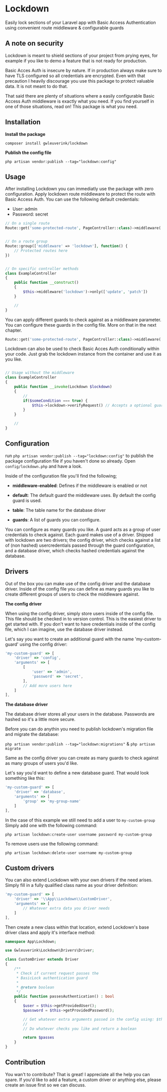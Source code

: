 # Lockdown
Easily lock sections of your Laravel app with Basic Access Authentication using convenient route middleware &amp; configurable guards

## A note on security
Lockdown is meant to shield sections of your project from prying eyes, for example if you like to demo a feature that is not ready for production.

Basic Acces Auth is insecure by nature. If in production always make sure to have TLS configured so all credentials are encrypted. Even with that precaution I heavily discourage you use this package to protect valuable data. It is not meant to do that. 

That said there are plenty of situations where a easily configurable Basic Access Auth middleware is exactly what you need. If you find yourself in one of those situations, read on! This package is what you need.

## Installation

**Install the package**

`composer install gwleuverink/lockdown`

**Publish the config file**

`php artisan vendor:publish --tag="lockdown:config"`

## Usage

After installing Lockdown you can immediatly use the package with zero configuration. Apply lockdown route middleware to protect the route with Basic Access Auth. You can use the following default credentials:

- User: admin
- Password: secret

``` php
// On a single route
Route::get('some-protected-route', PageController::class)->middleware('lockdown');


// On a route group
Route::group(['middleware' => 'lockdown'], function() {
    // Protected routes here
})


// On specific controller methods
class ExampleController
{
    public function __construct()
    {
        $this->middleware('lockdown')->only(['update', 'patch'])
    }

    //
}
```

You can apply different guards to check against as a middleware parameter. You can configure these guards in the config file. More on that in the next chapter.

``` php
Route::get('some-protected-route', PageController::class)->middleware('lockdown:database');
```

Lockdown can also be used to check Basic Acces Auth conditionally within your code. Just grab the lockdown instance from the container and use it as you like.

``` php

// Usage without the middleware
class ExampleController
{
    public function __invoke(Lockdown $lockdown)
    {
        // 
        if($someCondition === true) {
            $this->lockdown->verifyRequest() // Accepts a optional guard name 
        }
    }

    //
}
```

## Configuration
run `php artisan vendor:publish --tag="lockdown:config"` to publish the package configuration file if you haven't done so already. Open `config/lockdown.php` and have a look.

Inside of the configuration file you'll find the following;

- **middleware-enabled**: Defines if the middleware is enabled or not

- **default**: The default guard the middleware uses. By default the config guard is used.

- **table**: The table name for the database driver

- **guards**: A list of guards you can configure.

You can configure as many guards you like. A guard acts as a group of user credentials to check against. Each guard makes use of a driver. Shipped with lockdown are two drivers; the config driver, which checks against a list of (non hashed) usercredentials passed through the guard configuration, and a database driver, which checks hashed credentials against the database.


## Drivers

Out of the box you can make use of the config driver and the database driver. Inside of the config file you can define as many guards you like to create different groups of users to check the middleware against.

**The config driver**

When using the config driver, simply store users inside of the config file. This file should be checked in to version control. This is the easiest driver to get started with. If you don't want to have credentials inside of the config file, which I can imagine, use the database driver instead.

Let's say you want to create an additional guard with the name 'my-custom-guard' using the config driver:
``` javascript
'my-custom-guard' => [
    'driver' => 'config',
    'arguments' => [
        [
            'user' => 'admin',
            'password' => 'secret',
        ],
        // Add more users here
    ]
],
```

**The database driver**

The database driver stores all your users in the database. Passwords are hashed so it's a little more secure.

Before you can do anythin you need to publish lockdown's migration file and migrate the database:

`php artisan vendor:publish --tag="lockdown:migrations"` & `php artisan migrate`

Same as the config driver you can create as many guards to check against as many groups of users you'd like.

Let's say you'd want to define a new database guard. That would look something like this:

``` javascript
'my-custom-guard' => [
    'driver' => 'database',
    'arguments' => [
        'group' => 'my-group-name'
    ]
],
```
In the case of this example we still need to add a user to `my-custom-group` Simply add one with the following command:

`php artisan lockdown:create-user username password my-custom-group`

To remove users use the following command:

`php artisan lockdown:delete-user username my-custom-group`

## Custom drivers
You can also extend Lockdown with your own drivers if the need arises. Simply fill in a fully qualified class name as your driver definition:

``` javascript
'my-custom-guard' => [
    'driver' => '\\App\\Lockdown\\CustomDriver',
    'arguments' => [
        // Whatever extra data you driver needs
    ]
],
```

Then create a new class within that location, extend Lockdown's base driver class and apply it's interface method:

``` php
namespace App\Lockdown;

use Gwleuverink\Lockdown\Drivers\Driver;

class CustomDriver extends Driver
{
    /**
     * Check if current request passes the
     * BasicLock authentication guard
     *
     * @return boolean
     */
    public function passesAuthentication() : bool
    {
        $user = $this->getProvidedUser();
        $password = $this->getProvidedPassword();

        // Get whatever extra arguments passed in the config using: $this->arguments;
        //
        // Do whatever checks you like and return a boolean

        return $passes
    }
}
```

## Contribution

You wan't to contribute? That is great! I appreciate all the help you can spare. 
If you'd like to add a feature, a custom driver or anything else, please create an issue first so we can discuss.